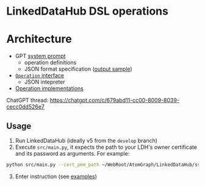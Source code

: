 # LinkedDataHub DSL operations

# Architecture

* GPT [system prompt](prompts/system.md)
  * operation definitions
  * JSON format specification ([output sample](output.json))
* [`Operation` interface](src/operation.py)
  * JSON intepreter
* [Operation implementations](src/operations)

ChatGPT thread: https://chatgpt.com/c/679abd11-cc00-8009-8039-cecc0dd526e7

## Usage

1. Run LinkedDataHub (ideally v5 from the `develop` branch)
2. Execute `src/main.py`, it expects the path to your LDH's owner certificate and its password as arguments. For example:

```bash
python src/main.py --cert_pem_path ~/WebRoot/AtomGraph/LinkedDataHub/ssl/owner/cert.pem --cert_password ******
```
3. Enter instruction (see [examples](examples.md))
